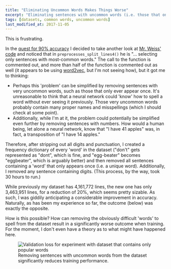 ```yaml
---
title: "Eliminating Uncommon Words Makes Things Worse"
excerpt: "Eliminating sentences with uncommon words (i.e. those that only appear once) from the dataset does not improve the accuracy of the training, for reasons unknown."
tags: [datasets, common words, uncommon words]
last_modified_at: 2017-11-05
---
```


This is frustrating.

In the [quest for 90% accuracy](/deep-speeding-blog/2017-09-14-Motivation-and-Goals/) I decided to take another look at [Mr. Weiss' code](https://github.com/MajorTal/DeepSpell/blob/master/keras_spell.py) and noticed that in `preprocesses_split_lines4()` he is "... selecting only sentences with most-common words." The call to the function is commented out, and more than half of the function is commented out as well (it appears to be using [word2vec](https://www.tensorflow.org/tutorials/word2vec), but I'm not seeing how), but it got me to thinking:

* Perhaps this 'problem' can be simplified by removing sentences with very uncommon words, such as those that only ever appear once. It's unreasonable to think that a neural network could 'know' how to spell a word without ever seeing it previously. Those very uncommon words probably contain many proper names and misspellings (which I should check at some point).
* Additionally, while I'm at it, the problem could potentially be simplified even further by removing sentences with numbers. How would a human being, let alone a neural network, know that "I have 41 apples" was, in fact, a transposition of "I have 14 apples."

Therefore, after stripping out all digits and punctuation, I created a frequency dictionary of every 'word' in the dataset ("don't" gets represented as "dont", which is fine, and "egg-beater" becomes "eggbeater", which is arguably better) and then removed all sentences containing a 'word' that only appears once (i.e. a unique word). Additionally, I removed any sentence containing digits. (This process, by the way, took 30 hours to run.)

While previously my dataset has 4,161,772 lines, the new one has only 3,463,951 lines, for a reduction of 20%, which seems pretty sizable. As such, I was giddily anticipating a considerable improvement in accuracy. Naturally, as has been my experience so far, the outcome (below) was exactly the opposite.

How is this possible? How can removing the obviously difficult 'words' to spell from the dataset result in a significantly worse outcome when training. For the moment, I don't even have a theory as to what might have happened here.

<figure>
    <img src="{{ site.baseurl }}/assets/images/popular-words-only.png" alt="Validation loss for experiment with dataset that contains only popular words"/><figcaption>Removing sentences with uncommon words from the dataset significantly reduces training performance.</figcaption>
</figure>